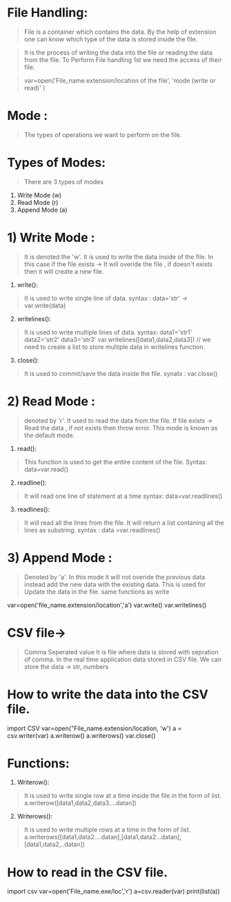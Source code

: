 # File Handling:
<!-- File -->
> File is a container which contains the data.
> By the help of extension one can know which type of the data is stored inside the file.

<!-- File Handling -->
> It is the process of writing the data into the file or reading the data from the file.
> To Perform File handling 1st we need the access of their file.

<!-- To Access the file -> Syntax -->
> var=open('File_name.extension/location of the file', 'mode (write or read)'  )

# Mode : 
> The types of operations we want to perform on the file.

# Types of Modes:
> There are 3 types of modes
 1) Write Mode (w)
 2) Read Mode (r)
 3) Append Mode (a)

# 1) Write Mode :
> It is denoted the 'w'.
> It is used to write the data inside of the file.
> In this case if the file exists -> It will overide the file , if doesn't exists then it will create a new file.

<!-- We have 2 function in write mode  -->
1) write(): 
> It is used to write single line of data.
> syntax : data='str' -> var.write(data)

2) writelines():
> It is used to write multiple lines of data.
> syntax: 
> data1='str1' data2='str2' data3='str3'
> var.writelines([data1,data2,data3]) // we need to create a list to store multiple data in writelines function.

3) close():
> It is used to commit/save the data inside the file.
> synatx : var.close()

# 2) Read Mode :
> denoted by 'r'.
> It used to read the data from the file.
> If file exists -> Read the data , if not exists then throw error.
> This mode is known as the default mode.

<!-- Read functions -->
1) read():
> This function is used to get the entire content of the file.
> Syntax: data=var.read()

2) readline():
> It will read one line of statement at a time
> syntax: data=var.readlines()

3) readlines():
> It will read all the lines from the file.
> It will return a list contaning all the lines as substring.
> syntax : data =var.readlines() 

# 3) Append Mode :
> Denoted by 'a'.
> In this mode it will not overide the previous data instead add the new data with the existing data.
> This is used for Update the data in the file.
> same functions as write
<!-- Syntax -->
var=open('file_name.extension/location','a')
var.write()
var.writelines()

# CSV file->
> Comma Seperated value
> It is file where data is stored with sepration of comma.
> In the real time application data stored in CSV file.
> We can store the data -> str, numbers

# How to write the data into the CSV file.
import CSV
var=open("File_name.extension/location, 'w')
a = csv.writer(var)
a.writerow()
a.writerows()
var.close()
# Functions:

1) Writerow():
> It is used to write single row at a time inside the file in the form of list.
a.writerow([data1,data2,data3....datan])

2) Writerows():
> It is used to write multiple rows at a time in the form of list.
a.writerows([data1,data2....datan],[data1,data2...datan],[data1,data2,..datan])

# How to read in the CSV file.

import csv
var=open('File_name.exe/loc','r')
a=csv.reader(var)
print(list(a))


